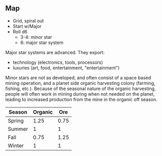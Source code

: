 ## Map
* Grid, spiral out
* Start w/Major
* Roll d6
  * 3-4: minor star
  * 6: major star system

Major star systems are advanced. They export:
  * technology (electronics, tools, processors)
  * luxuries (art, food, entertainment, "entertainment")

Minor stars are not as developed, and often consist of a space based mining operation, and a planet side organic harvesting colony (farming, fishing, etc.). Because of the seasonal nature of the organic harvesting, people will often work in mining during when not needed on the planet, leading to increased production from the mine in the organic off season.

| Season | Organic | Ore  |
|--------|---------|------|
| Spring | 1.25    | 0.75 |
| Summer | 1       | 1    |
| Fall   | 0.75    | 1.25 |
| Winter | 1       | 1    |
